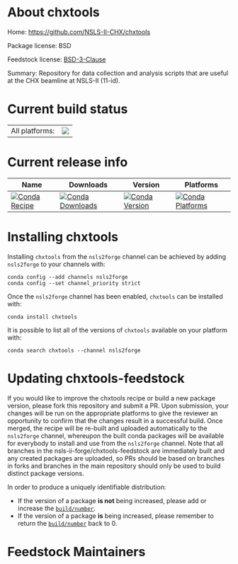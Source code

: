About chxtools
==============

Home: https://github.com/NSLS-II-CHX/chxtools

Package license: BSD

Feedstock license: [BSD-3-Clause](https://github.com/nsls-ii-forge/chxtools-feedstock/blob/master/LICENSE.txt)

Summary: Repository for data collection and analysis scripts that are useful at
the CHX beamline at NSLS-II (11-id).


Current build status
====================


<table><tr><td>All platforms:</td>
    <td>
      <a href="https://dev.azure.com/nsls2forge/nsls2forge/_build/latest?definitionId=92&branchName=master">
        <img src="https://dev.azure.com/nsls2forge/nsls2forge/_apis/build/status/chxtools-feedstock?branchName=master">
      </a>
    </td>
  </tr>
</table>

Current release info
====================

| Name | Downloads | Version | Platforms |
| --- | --- | --- | --- |
| [![Conda Recipe](https://img.shields.io/badge/recipe-chxtools-green.svg)](https://anaconda.org/nsls2forge/chxtools) | [![Conda Downloads](https://img.shields.io/conda/dn/nsls2forge/chxtools.svg)](https://anaconda.org/nsls2forge/chxtools) | [![Conda Version](https://img.shields.io/conda/vn/nsls2forge/chxtools.svg)](https://anaconda.org/nsls2forge/chxtools) | [![Conda Platforms](https://img.shields.io/conda/pn/nsls2forge/chxtools.svg)](https://anaconda.org/nsls2forge/chxtools) |

Installing chxtools
===================

Installing `chxtools` from the `nsls2forge` channel can be achieved by adding `nsls2forge` to your channels with:

```
conda config --add channels nsls2forge
conda config --set channel_priority strict
```

Once the `nsls2forge` channel has been enabled, `chxtools` can be installed with:

```
conda install chxtools
```

It is possible to list all of the versions of `chxtools` available on your platform with:

```
conda search chxtools --channel nsls2forge
```




Updating chxtools-feedstock
===========================

If you would like to improve the chxtools recipe or build a new
package version, please fork this repository and submit a PR. Upon submission,
your changes will be run on the appropriate platforms to give the reviewer an
opportunity to confirm that the changes result in a successful build. Once
merged, the recipe will be re-built and uploaded automatically to the
`nsls2forge` channel, whereupon the built conda packages will be available for
everybody to install and use from the `nsls2forge` channel.
Note that all branches in the nsls-ii-forge/chxtools-feedstock are
immediately built and any created packages are uploaded, so PRs should be based
on branches in forks and branches in the main repository should only be used to
build distinct package versions.

In order to produce a uniquely identifiable distribution:
 * If the version of a package **is not** being increased, please add or increase
   the [``build/number``](https://docs.conda.io/projects/conda-build/en/latest/resources/define-metadata.html#build-number-and-string).
 * If the version of a package **is** being increased, please remember to return
   the [``build/number``](https://docs.conda.io/projects/conda-build/en/latest/resources/define-metadata.html#build-number-and-string)
   back to 0.

Feedstock Maintainers
=====================


